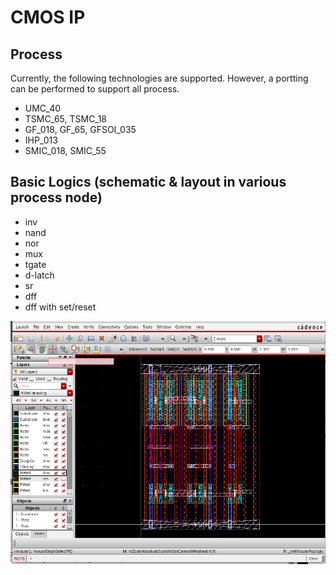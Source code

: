 # CMOS IP

## Process
Currently, the following technologies are supported. However, a portting can be performed to support
all process.

- UMC_40
- TSMC_65, TSMC_18 
- GF_018, GF_65, GFSOI_035
- IHP_013
- SMIC_018, SMIC_55


## Basic Logics (schematic & layout in various process node)

- inv
- nand
- nor
- mux
- tgate
- d-latch
- sr
- dff
- dff with set/reset

![](mux.png)


